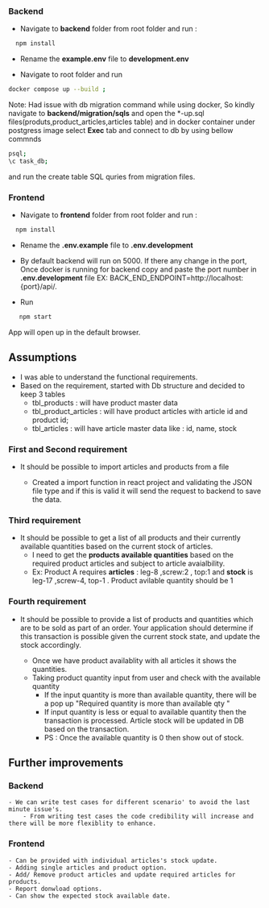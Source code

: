 
### Backend
- Navigate to **backend** folder from root folder and run :
```bash
  npm install
```
- Rename the **example.env** file  to **development.env**

- Navigate to root folder and run 
```bash 
docker compose up --build ;

```
Note: Had issue with db migration command while using docker, So kindly navigate to 
**backend/migration/sqls** and open the *-up.sql files(produts,product_articles,articles table) and in docker container under postgress image select **Exec** tab and connect to db by using bellow commnds
```bash
psql;
\c task_db;
```
and run the create table SQL quries from migration files.

### Frontend
- Navigate to **frontend** folder from root folder and run :
```bash
  npm install
```
- Rename the **.env.example** file  to **.env.development**

- By default backend will run on 5000. If there any change in the port, Once docker is running for backend copy  and paste the port number in **.env.development** file EX: BACK_END_ENDPOINT=http://localhost:{port}/api/. 

- Run 
 ```bash
    npm start
```
App  will open up in the default browser.




## Assumptions

- I was able to understand the functional requirements.
- Based on the requirement, started with Db structure and decided to keep 3 tables 
    - tbl_products : will have product master data 
    - tbl_product_articles : will have product articles with article id and product id;
    - tbl_articles : will have article master data like : id, name, stock

### First and Second requirement
- It should be possible to import articles and products from a file

    - Created a import function in react project and validating the JSON file type and if this is valid it will send the request to backend to save the data.

### Third requirement
- It should be possible to get a list of all products and their currently available quantities based on the current stock of articles.
    - I need to get the **products available quantities** based on the required product articles and subject to article avaialbility.
    - Ex: Product A requires  **articles** : leg-8 ,screw:2 , top:1 and **stock** is leg-17 ,screw-4, top-1 . Product avilable quantity should be 1

### Fourth requirement
- It should be possible to provide a list of products and quantities which are to be sold as part of an order. Your application should determine if this transaction is possible given the current stock state, and update the stock accordingly.

    - Once we have product availablity with all articles it shows the quantities. 
    - Taking product quantity input from user and check with the available quantity
        - If the input quantity is more than available quantity, there will be a pop up "Required quantity is more than available qty "
        - If input quantity is less or equal to available quantity then the transaction is processed. Article stock will be updated in DB based on the transaction. 
        - PS : Once the available quantity is 0 then show out of stock. 


## Further improvements
### Backend
    - We can write test cases for different scenario' to avoid the last minute issue's.
        - From writing test cases the code credibility will increase and there will be more flexiblity to enhance.

### Frontend
    - Can be provided with individual articles's stock update.
    - Adding single articles and product option.
    - Add/ Remove product articles and update required articles for products.
    - Report donwload options. 
    - Can show the expected stock available date.